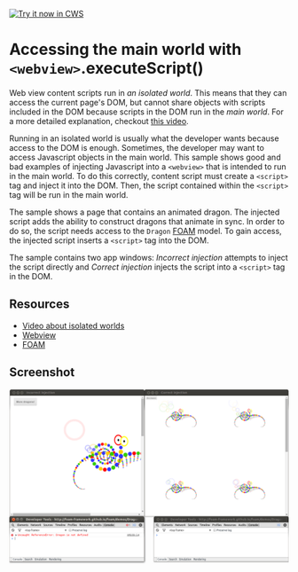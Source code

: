 <a target="_blank" href="https://chrome.google.com/webstore/detail/cbdacningpambfjjejgfebeagmhpdcko">![Try it now in CWS](https://raw.github.com/GoogleChrome/chrome-extensions-samples/master/apps/tryitnowbutton.png "Click here to install this sample from the Chrome Web Store")</a>


# Accessing the main world with `<webview>`.executeScript()

Web view content scripts run in *an isolated world*. This means that they can
access the current page's DOM, but cannot share objects with scripts included
in the DOM because scripts in the DOM run in the *main world*. For a more
detailed explanation, checkout [this
video](https://www.youtube.com/watch?v=laLudeUmXHM).

Running in an isolated world is usually what the developer wants because
access to the DOM is enough. Sometimes, the developer may want to access
Javascript objects in the main world. This sample shows good and bad examples
of injecting Javascript into a `<webview>` that is intended to run in the
main world. To do this correctly, content script must create a `<script>` tag
and inject it into the DOM. Then, the script contained within the `<script>`
tag will be run in the main world.

The sample shows a page that contains an animated dragon. The injected script
adds the ability to construct dragons that animate in sync. In order to do
so, the script needs access to the `Dragon`
[FOAM](http://foam-framework.github.io/foam/) model. To gain access, the
injected script inserts a `<script>` tag into the DOM.

The sample contains two app windows: *Incorrect injection* attempts to inject
the script directly and *Correct injection* injects the script into a
`<script>` tag in the DOM.

## Resources

* [Video about isolated worlds](https://www.youtube.com/watch?v=laLudeUmXHM)
* [Webview](http://developer.chrome.com/apps/app_external.html#webview)
* [FOAM](http://foam-framework.github.io/foam/)


## Screenshot
![screenshot](/samples/webview-samples/shared-script/assets/screenshot_1280_800.png)
